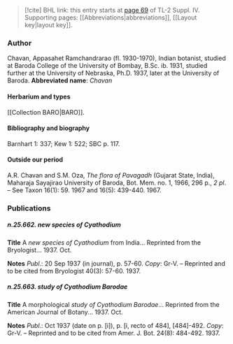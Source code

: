 > [!cite] BHL link: this entry starts at [page 69](https://www.biodiversitylibrary.org/page/33265746) of TL-2 Suppl. IV.
> Supporting pages: [[Abbreviations|abbreviations]], [[Layout key|layout key]].

### Author

Chavan, Appasahet Ramchandrarao (fl. 1930-1970), Indian botanist, studied at Baroda College of the University of Bombay, B.Sc. ib. 1931, studied further at the University of Nebraska, Ph.D. 1937, later at the University of Baroda. 
**Abbreviated name**: *Chavan*

#### Herbarium and types

[[Collection BARO|BARO]].

#### Bibliography and biography

Barnhart 1: 337; Kew 1: 522; SBC p. 117.

#### Outside our period

A.R. Chavan and S.M. Oza, *The flora of Pavagadh* (Gujarat State, India), Maharaja Sayajirao University of Baroda, Bot. Mem. no. 1, 1966, 296 p., *2 pl*. – See Taxon 16(1): 59. 1967 and 16(5): 439-440. 1967.

### Publications

##### n.25.662. new species of Cyathodium

**Title**
A *new species of Cyathodium* from India... Reprinted from the Bryologist... 1937. Oct.

**Notes**
*Publ*.: 20 Sep 1937 (in journal), p. 57-60. *Copy*: Gr-V. – Reprinted and to be cited from Bryologist 40(3): 57-60. 1937.

##### n.25.663. study of Cyathodium Barodae

**Title**
A morphological *study of Cyathodium Barodae*... Reprinted from the American Journal of Botany... 1937. Oct.

**Notes**
*Publ*.: Oct 1937 (date on p. \[i\]), p. \[i, recto of 484\], \[484\]-492. *Copy*: Gr-V. – Reprinted and to be cited from Amer. J. Bot. 24(8): 484-492. 1937.

